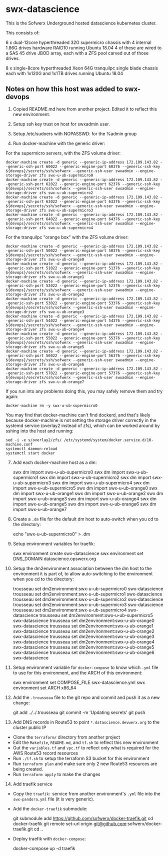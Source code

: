 # swx-datascience

This is the Sofwerx Underground hosted datascience kubernetes cluster.

This consists of:

6 x dual-12core hyperthreaded 32G supermicro chassis with 4 internal 1.86G drives hardware RAID10 running Ubuntu 18.04
  4 of these are wired to a SAS 45 drive JBOD array, each with a ZFS pool carved out of those drives.

8 x single-8core hyperthreaded Xeon 64G tranquilpc single blade chassis each with 1x120G and 1x1TB drives running Ubuntu 18.04

## Notes on how this host was added to swx-devops

1. Copied README.md here from another project. Edited it to reflect this new environment.

2. Setup ssh key trust on host for swxadmin user.

3. Setup /etc/sudoers with NOPASSWD: for the %admin group

6. Run docker-machine with the generic driver:

For the supermicro servers, with the ZFS volume driver:

    docker-machine create -d generic --generic-ip-address 172.109.143.82 --generic-ssh-port 60022 --generic-engine-port 60376 --generic-ssh-key ${devops}/secrets/ssh/sofwerx --generic-ssh-user swxadmin --engine-storage-driver zfs swx-u-ub-supermicro0
    docker-machine create -d generic --generic-ip-address 172.109.143.82 --generic-ssh-port 62022 --generic-engine-port 62376 --generic-ssh-key ${devops}/secrets/ssh/sofwerx --generic-ssh-user swxadmin --engine-storage-driver zfs swx-u-ub-supermicro2
    docker-machine create -d generic --generic-ip-address 172.109.143.82 --generic-ssh-port 63022 --generic-engine-port 63376 --generic-ssh-key ${devops}/secrets/ssh/sofwerx --generic-ssh-user swxadmin --engine-storage-driver zfs swx-u-ub-supermicro3
    docker-machine create -d generic --generic-ip-address 172.109.143.82 --generic-ssh-port 64022 --generic-engine-port 64376 --generic-ssh-key ${devops}/secrets/ssh/sofwerx --generic-ssh-user swxadmin --engine-storage-driver zfs swx-u-ub-supermicro4

For the tranquilpc "orange box" with the ZFS volume driver:

    docker-machine create -d generic --generic-ip-address 172.109.143.82 --generic-ssh-port 50022 --generic-engine-port 50376 --generic-ssh-key ${devops}/secrets/ssh/sofwerx --generic-ssh-user swxadmin --engine-storage-driver zfs swx-u-ub-orange0
    docker-machine create -d generic --generic-ip-address 172.109.143.82 --generic-ssh-port 51022 --generic-engine-port 51376 --generic-ssh-key ${devops}/secrets/ssh/sofwerx --generic-ssh-user swxadmin --engine-storage-driver zfs swx-u-ub-orange1
    docker-machine create -d generic --generic-ip-address 172.109.143.82 --generic-ssh-port 52022 --generic-engine-port 52376 --generic-ssh-key ${devops}/secrets/ssh/sofwerx --generic-ssh-user swxadmin --engine-storage-driver zfs swx-u-ub-orange2
    docker-machine create -d generic --generic-ip-address 172.109.143.82 --generic-ssh-port 53022 --generic-engine-port 53376 --generic-ssh-key ${devops}/secrets/ssh/sofwerx --generic-ssh-user swxadmin --engine-storage-driver zfs swx-u-ub-orange3
    docker-machine create -d generic --generic-ip-address 172.109.143.82 --generic-ssh-port 54022 --generic-engine-port 54376 --generic-ssh-key ${devops}/secrets/ssh/sofwerx --generic-ssh-user swxadmin --engine-storage-driver zfs swx-u-ub-orange4
    docker-machine create -d generic --generic-ip-address 172.109.143.82 --generic-ssh-port 55022 --generic-engine-port 55376 --generic-ssh-key ${devops}/secrets/ssh/sofwerx --generic-ssh-user swxadmin --engine-storage-driver zfs swx-u-ub-orange5
    docker-machine create -d generic --generic-ip-address 172.109.143.82 --generic-ssh-port 56022 --generic-engine-port 56376 --generic-ssh-key ${devops}/secrets/ssh/sofwerx --generic-ssh-user swxadmin --engine-storage-driver zfs swx-u-ub-orange6
    docker-machine create -d generic --generic-ip-address 172.109.143.82 --generic-ssh-port 57022 --generic-engine-port 57376 --generic-ssh-key ${devops}/secrets/ssh/sofwerx --generic-ssh-user swxadmin --engine-storage-driver zfs swx-u-ub-orange7

If you run into any problems doing this, you may safely remove them and try again:

    docker-machine rm -y swx-u-ub-supermicro0

You may find that docker-machine can't find dockerd, and that's likely because docker-machine is not setting the storage driver correctly in the systemd service (overlay2 instead of zfs), which can be worked around by sshing into the host and running:

    sed -i -e s/overlay2/zfs/ /etc/systemd/system/docker.service.d/10-machine.conf
    systemctl daemon-reload
    systemctl start docker

7. Add each docker-machine host as a dm:

    swx dm import swx-u-ub-supermicro0
    swx dm import swx-u-ub-supermicro1
    swx dm import swx-u-ub-supermicro2
    swx dm import swx-u-ub-supermicro3
    swx dm import swx-u-ub-supermicro4
    swx dm import swx-u-ub-supermicro5
    swx dm import swx-u-ub-orange0
    swx dm import swx-u-ub-orange1
    swx dm import swx-u-ub-orange2
    swx dm import swx-u-ub-orange3
    swx dm import swx-u-ub-orange4
    swx dm import swx-u-ub-orange5
    swx dm import swx-u-ub-orange6
    swx dm import swx-u-ub-orange7

8. Create a `.dm` file for the default dm host to auto-switch when you cd to the directory:

    echo "swx-u-ub-supermicro0" > .dm

9. Setup environment variables for traefik:

    swx environment create swx-datascience
    swx environment set DNS_DOMAIN datascience.opswerx.org

10. Setup the dm2environment association between the dm host to the environment it is part of, to allow auto-switching to the environment when you cd to the directory:

    trousseau set dm2environment:swx-u-ub-supermicro0 swx-datascience
    trousseau set dm2environment:swx-u-ub-supermicro1 swx-datascience
    trousseau set dm2environment:swx-u-ub-supermicro2 swx-datascience
    trousseau set dm2environment:swx-u-ub-supermicro3 swx-datascience
    trousseau set dm2environment:swx-u-ub-supermicro4 swx-datascience
    trousseau set dm2environment:swx-u-ub-supermicro5 swx-datascience
    trousseau set dm2environment:swx-u-ub-orange0 swx-datascience
    trousseau set dm2environment:swx-u-ub-orange1 swx-datascience
    trousseau set dm2environment:swx-u-ub-orange2 swx-datascience
    trousseau set dm2environment:swx-u-ub-orange3 swx-datascience
    trousseau set dm2environment:swx-u-ub-orange4 swx-datascience
    trousseau set dm2environment:swx-u-ub-orange5 swx-datascience
    trousseau set dm2environment:swx-u-ub-orange6 swx-datascience

11. Setup environment variable for `docker-compose` to know which `.yml` file to use for this environment, and the ARCH of this environment:

    swx environment set COMPOSE_FILE swx-datascience.yml
    swx environment set ARCH x86_64

12. Add the `.trousseau` file to the git repo and commit and push it as a new change:

    git add ../../.trousseau
    git commit -m 'Updating secrets'
    git push

13. Add DNS records in Route53 to point `*.datascience.devwerx.org` to the cluster public IP
- Clone the `terraform/` directory from another project
- Edit the `Makefile`, `README.md`, and `tf.sh` to reflect this new environment
- Gut the `variables.tf` and `vpc.tf` to reflect only what is required for the AWS Route53 record resources
- Run `./tf.sh` to setup the terraform S3 bucket for this environment
- Run `terraform plan` and make sure only 2 new Route53 resources are being created.
- Run `terraform apply` to make the changes

14. Add traefik service

- Copy the `traefik:` service from another environment's `.yml` file into the `swx-pandora.yml` file (it is very generic).
- Add the `docker-traefik` submodule:

    git submodule add https://github.com/sofwerx/docker-traefik.git
    cd docker-traefik
    git remote set-url origin git@github.com:sofwerx/docker-traefik.git
    cd ..

- Deploy traefik with `docker-compose`:

    docker-compose up -d traefik

